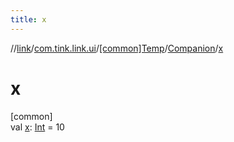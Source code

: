 ```yaml
---
title: x
---
```

//[link](../../../../index.html)/[com.tink.link.ui](../../index.html)/[[common]Temp](../index.html)/[Companion](index.html)/[x](x.html)



# x



[common]\
val [x](x.html): [Int](https://kotlinlang.org/api/latest/jvm/stdlib/kotlin/-int/index.html) = 10




